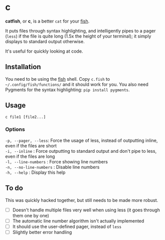 # c

**catfish**, or **c**, is a better `cat` for your [fish](http://fish.sh/).

It puts files through syntax highlighting, and intelligently pipes to a pager (`less`) if the file is quite long (1.5x the height of your terminal); it simply displays to standard output otherwise.

It's useful for quickly looking at code.

## Installation

You need to be using the [fish](http://fish.sh) shell. Copy `c.fish` to `~/.config/fish/functions/` and it should work for you. You also need Pygments for the syntax highlighting: `pip install pygments`.

## Usage

`c file1 [file2...]`

### Options

`-p, --pager, --less`: Force the usage of less, instead of outputting inline, even if the files are short  
`-i, --inline` : Force outputting to standard output and don't pipe to less, even if the files are long  
`-l, --line-numbers` : Force showing line numbers  
`-n, --no-line-numbers` : Disable line numbers  
`-h, --help` : Display this help

## To do

This was quickly hacked together, but still needs to be made more robust.

- [ ] Doesn't handle multiple files very well when using less (it goes through them one by one)
- [ ] The automatic line number algorithm isn't actually implemented
- [ ] It should use the user-defined pager, instead of `less`
- [ ] Slightly better error handling
